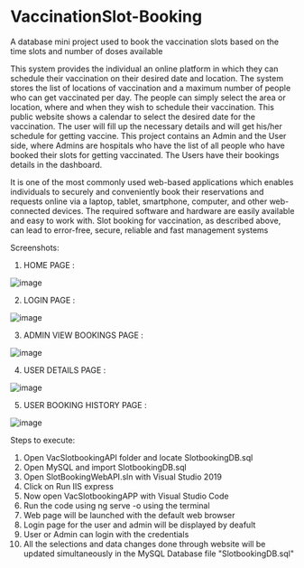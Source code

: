 # VaccinationSlot-Booking
A database mini project used to book the vaccination slots based on the time slots and number of doses available

This system provides the individual an online platform in which they can schedule their vaccination on their desired date and location. The system stores the list of locations of vaccination and a maximum number of people who can get vaccinated per day. The people can simply select the area or location, where and when they wish to schedule their vaccination. This public website shows a calendar to select the desired date for the vaccination. The user will fill up the necessary details and will get his/her schedule for getting vaccine. This project contains an Admin and the User side, where Admins are hospitals who have the list of all people who have booked their slots for getting vaccinated. The Users have their bookings details in the dashboard. 
          
It is one of the most commonly used web-based applications which enables individuals to securely and conveniently book their reservations and requests online via a laptop, tablet, smartphone, computer, and other web-connected devices. The required software and hardware are easily available and easy to work with. Slot booking for vaccination, as described above, can lead to error-free, secure, reliable and fast management systems

Screenshots:
1. HOME PAGE :


![image](https://user-images.githubusercontent.com/98044958/175823298-a7a7a214-9a52-405d-89c8-4b2bf8719561.png)
 
2. LOGIN PAGE :


 ![image](https://user-images.githubusercontent.com/98044958/175823399-4ed9cc98-427d-4c89-a83d-7cc5e1ae26d2.png)
 
 
3. ADMIN VIEW BOOKINGS PAGE :


 ![image](https://user-images.githubusercontent.com/98044958/175823457-4ff348d3-5e9f-4f10-94dd-0011969ae209.png)
 
 
4. USER DETAILS PAGE :


 ![image](https://user-images.githubusercontent.com/98044958/175823479-3f250a3e-9af0-43e0-b3ef-4dcb02ccb254.png)
 
5. USER BOOKING HISTORY PAGE :


 ![image](https://user-images.githubusercontent.com/98044958/175823519-13414bee-7e28-4c35-80ce-d1721bbcf1c2.png)
 
 
 Steps to execute:
 
 1. Open VacSlotbookingAPI folder and locate SlotbookingDB.sql
 2. Open MySQL and import SlotbookingDB.sql
 3. Open SlotBookingWebAPI.sln with Visual Studio 2019 
 4. Click on Run IIS express
 5. Now open VacSlotbookingAPP with Visual Studio Code 
 6. Run the code using ng serve -o using the terminal
 7. Web page will be launched with the default web browser 
 8. Login page for the user and admin will be displayed by deafult 
 9. User or Admin can login with the credentials 
 10. All the selections and data changes done through website will be updated simultaneously in the MySQL Database file "SlotbookingDB.sql"

